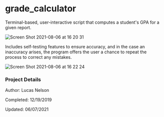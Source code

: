 # grade_calculator
Terminal-based, user-interactive script that computes a student's GPA for a given report.

![Screen Shot 2021-08-06 at 16 20 31](https://user-images.githubusercontent.com/78045025/128572185-1fb14789-270e-4360-8f59-0a649c0210ec.png)

Includes self-testing features to ensure accuracy, and in the case an inaccuracy arises, the program offers the user a chance to repeat the process to correct any mistakes.

![Screen Shot 2021-08-06 at 16 22 24](https://user-images.githubusercontent.com/78045025/128572327-8be5c54a-fa71-4f94-a3b2-bdd87cc2ea46.png)

### Project Details
Author: Lucas Nelson

Completed: 12/19/2019

Updated: 06/07/2021
